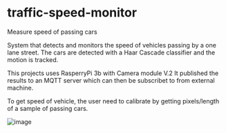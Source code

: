 # traffic-speed-monitor
Measure speed of passing cars

System that detects and monitors the speed of vehicles passing by a one lane street. The cars are detected with a Haar Cascade classifier and the motion is tracked.

This projects uses RasperryPi 3b with Camera module V.2
It published the results to an MQTT server which can then be subscribet to from external machine.

To get speed of vehicle, the user need to calibrate by getting pixels/length of a sample of passing cars.


![image](https://user-images.githubusercontent.com/54184145/125330546-c550af00-e2fb-11eb-91fa-e622fdc86e1d.png)
